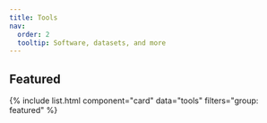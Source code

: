 ```yaml
---
title: Tools
nav:
  order: 2
  tooltip: Software, datasets, and more
---
```



## Featured

{% include list.html component="card" data="tools" filters="group: featured" %}
